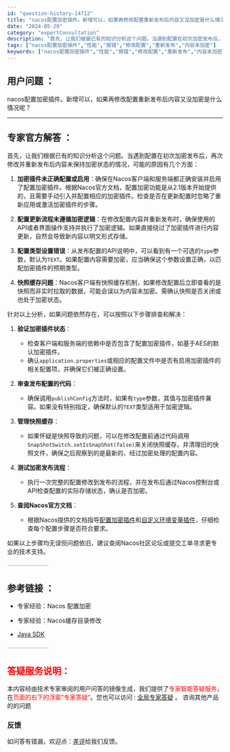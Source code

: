 ```yaml
---
id: "question-history-14712"
title: "nacos配置加密插件。新增可以，如果再修改配置重新发布后内容又没加密是什么情况呢？"
date: "2024-05-29"
category: "expertConsultation"
description: "首先，让我们根据已有的知识分析这个问题。当遇到配置在初次加密发布后，再次修改并重新发布后内容未保持加密状态的情况，可能的原因有几个方面：1. **加密插件未正确配置或启用**：确保在Nacos客户端和服务端都正确安装并启用了配置加密插件。根据Nacos官方文档，配置加密功能是从2.1版本开始提供的，"
tags: ["nacos配置加密插件","性能","报错","修改配置","重新发布","内容未加密"]
keywords: ["nacos配置加密插件","性能","报错","修改配置","重新发布","内容未加密"]
---
```


## 用户问题 ： 
 nacos配置加密插件。新增可以，如果再修改配置重新发布后内容又没加密是什么情况呢？  

---------------
## 专家官方解答 ：

首先，让我们根据已有的知识分析这个问题。当遇到配置在初次加密发布后，再次修改并重新发布后内容未保持加密状态的情况，可能的原因有几个方面：

1. **加密插件未正确配置或启用**：确保在Nacos客户端和服务端都正确安装并启用了配置加密插件。根据Nacos官方文档，配置加密功能是从2.1版本开始提供的，且需要手动引入并配置相应的加密插件。检查是否在更新配置时忽略了重新应用或激活加密插件的步骤。

2. **配置更新流程未遵循加密逻辑**：在修改配置内容并重新发布时，确保使用的API或者界面操作支持并执行了加密逻辑。如果直接绕过了加密插件进行内容更新，自然会导致新内容以明文形式存储。

3. **配置类型设置错误**：从发布配置的API说明中，可以看到有一个可选的`type`参数，默认为`TEXT`。如果配置内容需要加密，应当确保这个参数设置正确，以匹配加密插件的预期类型。

4. **快照缓存问题**：Nacos客户端有快照缓存机制，如果修改配置后立即查看的是快照而非实时拉取的数据，可能会误以为内容未加密。需确认快照是否关闭或也处于加密状态。

针对以上分析，如果问题依然存在，可以按照以下步骤排查和解决：

1. **验证加密插件状态**：
   - 检查客户端和服务端的依赖中是否包含了配置加密插件，如基于AES的默认加密插件。
   - 确认`application.properties`或相应的配置文件中是否有启用加密插件的相关配置项，并确保它们被正确设置。

2. **审查发布配置的代码**：
   - 确保调用`publishConfig`方法时，如果有`type`参数，其值与加密插件兼容。如果没有特别指定，确保默认的`TEXT`类型适用于加密逻辑。

3. **管理快照缓存**：
   - 如果怀疑是快照导致的问题，可以在修改配置前通过代码调用`SnapShotSwitch.setIsSnapShot(false)`来关闭快照缓存，并清理旧的快照文件，确保之后观察到的是最新的、经过加密处理的配置内容。

4. **测试加密发布流程**：
   - 执行一次完整的配置修改到发布的流程，并在发布后通过Nacos控制台或API检查配置的实际存储状态，确认是否加密。

5. **查阅Nacos官方文档**：
   - 根据Nacos提供的文档指导[配置加密插件](https://nacos.io/docs/latest/plugin/config-encryption-plugin/)和[自定义环境变量插件](https://nacos.io/docs/latest/plugin/custom-environment-plugin/)，仔细检查每个配置步骤是否符合要求。

如果以上步骤均无误但问题依旧，建议查阅Nacos社区论坛或提交工单寻求更专业的技术支持。


<font color="#949494">---------------</font> 


## 参考链接 ：

* 专家经验：Nacos 配置加密 
 
 * 专家经验：Nacos缓存目录修改 
 
 * [Java SDK](https://nacos.io/docs/latest/guide/user/sdk)


 <font color="#949494">---------------</font> 
 


## <font color="#FF0000">答疑服务说明：</font> 

本内容经由技术专家审阅的用户问答的镜像生成，我们提供了<font color="#FF0000">专家智能答疑服务</font>，在<font color="#FF0000">页面的右下的浮窗”专家答疑“</font>。您也可以访问 : [全局专家答疑](https://answer.opensource.alibaba.com/docs/intro) 。 咨询其他产品的的问题

### 反馈
如问答有错漏，欢迎点：[差评](https://ai.nacos.io/user/feedbackByEnhancerGradePOJOID?enhancerGradePOJOId=14733)给我们反馈。
